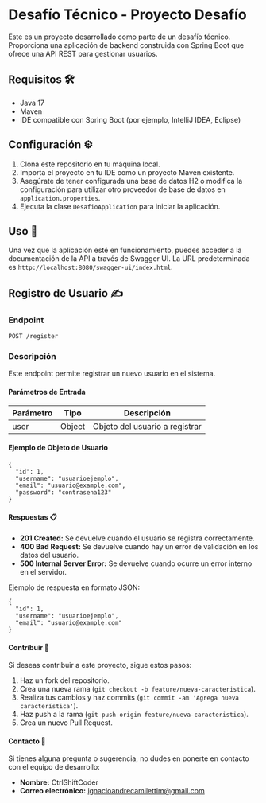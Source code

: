 # Desafío Técnico - Proyecto Desafío

Este es un proyecto desarrollado como parte de un desafío técnico. Proporciona una aplicación de backend construida con Spring Boot que ofrece una API REST para gestionar usuarios.

## Requisitos 🛠️

- Java 17
- Maven
- IDE compatible con Spring Boot (por ejemplo, IntelliJ IDEA, Eclipse)

## Configuración ⚙️

1. Clona este repositorio en tu máquina local.
2. Importa el proyecto en tu IDE como un proyecto Maven existente.
3. Asegúrate de tener configurada una base de datos H2 o modifica la configuración para utilizar otro proveedor de base de datos en `application.properties`.
4. Ejecuta la clase `DesafioApplication` para iniciar la aplicación.

## Uso 🚀

Una vez que la aplicación esté en funcionamiento, puedes acceder a la documentación de la API a través de Swagger UI. La URL predeterminada es `http://localhost:8080/swagger-ui/index.html`.

## Registro de Usuario ✍️

### Endpoint

`POST /register`

### Descripción

Este endpoint permite registrar un nuevo usuario en el sistema.

#### Parámetros de Entrada

| Parámetro | Tipo   | Descripción       |
|-----------|--------|-------------------|
| user      | Object | Objeto del usuario a registrar |

#### Ejemplo de Objeto de Usuario

```
{
  "id": 1,
  "username": "usuarioejemplo",
  "email": "usuario@example.com",
  "password": "contrasena123"
}
```

####  Respuestas 📋
- **201 Created:** Se devuelve cuando el usuario se registra correctamente.
- **400 Bad Request:** Se devuelve cuando hay un error de validación en los datos del usuario.
- **500 Internal Server Error:** Se devuelve cuando ocurre un error interno en el servidor.


Ejemplo de respuesta en formato JSON:

```
{
  "id": 1,
  "username": "usuarioejemplo",
  "email": "usuario@example.com"
}
```


####  Contribuir 🤝

Si deseas contribuir a este proyecto, sigue estos pasos:

1. Haz un fork del repositorio.
2. Crea una nueva rama (`git checkout -b feature/nueva-caracteristica`).
3. Realiza tus cambios y haz commits (`git commit -am 'Agrega nueva característica'`).
4. Haz push a la rama (`git push origin feature/nueva-caracteristica`).
5. Crea un nuevo Pull Request.


####  Contacto 📧

Si tienes alguna pregunta o sugerencia, no dudes en ponerte en contacto con el equipo de desarrollo:

- **Nombre:** CtrlShiftCoder
- **Correo electrónico:** ignacioandrecamilettim@gmail.com


